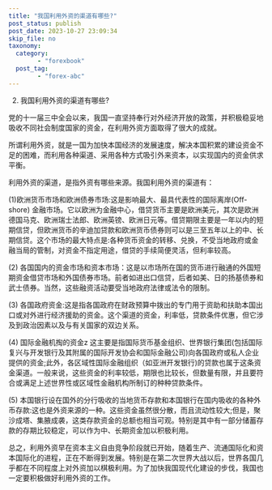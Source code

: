 ```yaml
---
title: "我国利用外资的渠道有哪些?"
post_status: publish
post_date: 2023-10-27 23:09:34
skip_file: no
taxonomy:
  category:
        - "forexbook"
  post_tag:
        - "forex-abc"
---
```


2. 我国利用外资的渠道有哪些?

党的十一届三中全会以来，我国一直坚持奉行对外经济开放的政策，并积极稳妥地吸收不同社会制度国家的资金，在利用外资方面取得了很大的成就。

所谓利用外资，就是一国为加快本国经济的发展速度，解决本国积累的建设资金不足的困难，而利用各种渠道、采用各种方式吸引外来资本，以实现国内的资金供求平衡。

利用外资的渠道，是指外资有哪些来源。我国利用外资的渠道有：

(1)欧洲货币市场和欧洲债券市场:这是影响最大、最具代表性的国际离岸(Off-shore) 金融市场。它以欧洲为金融中心，借贷货币主要是欧洲美元，其次是欧洲德国马克、欧洲瑞士法郎、欧洲英镑、欧洲日元等。借贷期限主要是一年以内的短期信贷，但欧洲货币的辛迪加贷款和欧洲货币债券则可以是三至五年以上的中、长期信贷。这个市场的最大特点是:各种货币资金的转移、兑换，不受当地政府或金融当局的管制，对资金不指定用途，借贷的手续简便灵活，但利率较高。

(2) 各国国内的资金市场和资本市场：这是以市场所在国的货币进行融通的外国短期资金借贷市场和外国债券市场。前者如进出口信贷，后者如美、日的扬基债券和武士债券。当然，这些融资活动要受当地政府法律或法令的限制。

(3) 各国政府资金:这是指各国政府在财政预算中拨出的专门用于资助和扶助本国出口或对外进行经济援助的资金。这个渠道的资金，利率低，贷款条件优惠，但它涉及到政治因素以及与有关国家的双边关系。

(4) 国际金融机掏的资金z 这主要是指国际货币基金组织、世界银行集团(包括国际复兴与开发银行及其附属的国际开发协会和国际金融公司)向各国政府或私人企业提供的资金;此外，各区域性国际金融组织（如亚洲开发银行)的贷款也属于这条资金渠道。一般来说，这些资金的利率较低，期限也比较长，但数量有限，并且要符合或满足上述世界性或区域性金融机构所制订的种种贷款条件。

(5) 本国银行设在国外的分行吸收的当地货币存款和本国银行在国内吸收的各种外币存款:这也是外资来源的一种。这些资金虽然很分散，而且流动性较大;但是，聚沙成塔、集腋成袭，这类存款资金的总额也相当可观。特别是其中有一部分储蓄存款的存期比较稳定，可以作为中、长期资金加以积极利用。

总之，利用外资早在资本主义自由竞争阶段就已开始，随着生产、流通国际化和资本国际化的进程，正在不断得到发展。特别是在第二次世界大战以后，世界各国几乎都在不同程度上对外资加以棋极利用。为了加快我国现代化建设的步伐，我国也一定要积极做好利用外资的工作。
